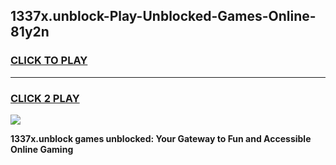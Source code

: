 
## 1337x.unblock-Play-Unblocked-Games-Online-81y2n
<h3>
<a href="https://premium76.site?title=1337x.unblock&ref=25A">CLICK TO PLAY</a></h3>
<hr>

<h3>
<a href="https://premium76.site?title=1337x.unblock&ref=25A">CLICK 2 PLAY</a>
  
</h3>

<a href="https://premium76.site?title=1337x.unblock&ref=25A"><img src="https://clearcache.store/games.png"></a>


**1337x.unblock games unblocked: Your Gateway to Fun and Accessible Online Gaming**
